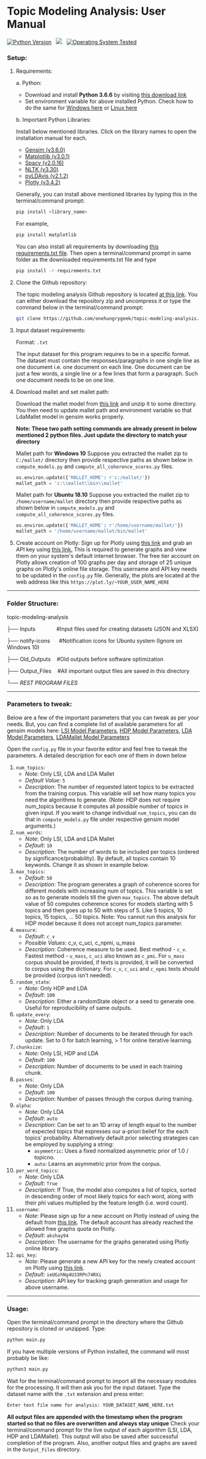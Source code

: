 # Topic Modeling Analysis: User Manual
[![Python Version](https://img.shields.io/badge/Python-v3.6.6-blue.svg)](https://www.python.org/downloads/release/python-366/) &nbsp; ![](https://img.shields.io/badge/Algorithms-LSI%2C%20HDP%2C%20LDA%2C%20LDAMallet-red.svg) &nbsp; [![Operating System Tested](https://img.shields.io/badge/Tested%20on-Ubuntu%2018.10-yellow.svg)](https://www.ubuntu.com/#download)
### Setup:
1. Requirements:

    a. Python:
    * Download and install **Python 3.6.6** by visiting [this download link](https://www.python.org/downloads/release/python-366/)
    * Set environment variable for above installed Python. Check how to do the same for [Windows here](https://superuser.com/questions/143119/how-do-i-add-python-to-the-windows-path) or [Linux here](https://stackoverflow.com/questions/3671837/setup-python-variable-environment-on-ubuntu)

    b. Important Python Libraries:
    
    Install below mentioned libraries. Click on the library names to open the installation manual for each.
      * [Gensim (v3.6.0)](https://radimrehurek.com/gensim/install.html)
      * [Matplotlib (v3.0.1)](https://matplotlib.org/users/installing.html)
      * [Spacy (v2.0.16)](https://spacy.io/usage/)
      * [NLTK (v3.30)](https://www.nltk.org/install.html)
      * [pyLDAvis (v2.1.2)](https://pypi.org/project/pyLDAvis/)
      * [Plotly (v3.4.2)](https://plot.ly/python/getting-started/)

    Generally, you can install above mentioned libraries by typing this in the terminal/command prompt:
    ```sh
    pip install <library_name>
    ```
    For example,
    ```sh
    pip install matplotlib
    ```
    You can also install all requirements by downloading [this requirements.txt file](https://raw.githubusercontent.com/onehungrygeek/topic-modeling-analysis/master/requirements.txt). Then open a terminal/command prompt in same folder as the downloaded requirements.txt file and type
    ```sh
    pip install -r requirements.txt
    ```

2. Clone the Github repository:

    The topic modeling analysis Github repository is located [at this link](https://github.com/onehungrygeek/topic-modeling-analysis). You can either download the repository zip and uncompress it or type the command below in the terminal/command prompt:
    ```sh
    git clone https://github.com/onehungrygeek/topic-modeling-analysis.git
    ```

3. Input dataset requirements:

    Format: `.txt`
    
    The input dataset for this program requires to be in a specific format. The dataset must contain the responses/paragraphs in one single line as one document i.e. one document on each line. One document can be just a few words, a single line or a few lines that form a paragraph. Such one document needs to be on one line.

4. Download mallet and set mallet path:

    Download the mallet model from [this link](http://mallet.cs.umass.edu/download.php) and unzip it to some directory. You then need to update mallet path and environment variable so that LdaMallet model in gensim works properly.

    **Note: These two path setting commands are already present in below mentioned 2 python files. Just update the directory to match your directory**

    Mallet path for **Windows 10**
    Suppose you extracted the mallet zip to `C:/mallet/` directory then provide respective paths as shown below in `compute_models.py` and `compute_all_coherence_scores.py` files.
    ```python
    os.environ.update({'MALLET_HOME': r'c:/mallet/'})
    mallet_path = 'c:\\mallet\\bin\\mallet'
    ```
    Mallet path for **Ubuntu 18.10**
    Suppose you extracted the mallet zip to `/home/username/mallet` directory then provide respective paths as shown below in `compute_models.py` and `compute_all_coherence_scores.py` files.
    ```python
    os.environ.update({'MALLET_HOME': r'/home/username/mallet/'})
    mallet_path = '/home/username/mallet/bin/mallet'
    ```
5. Create account on Plotly:
Sign up for Plotly using [this link](https://plot.ly/Auth/login/) and grab an API key using [this link.](https://plot.ly/settings/api) This is required to generate graphs and view them on your system's default internet browser. The free tier account on Plotly allows creation of 100 graphs per day and storage of 25 unique graphs on Plotly's online file storage. This username and API key needs to be updated in the `config.py` file. Generally, the plots are located at the web address like this `https://plot.ly/~YOUR_USER_NAME_HERE`

***

### Folder Structure:
topic-modeling-analysis

├── Inputs &nbsp;&nbsp;&nbsp;&nbsp;&nbsp;&nbsp;&nbsp;&nbsp;&nbsp;&nbsp;&nbsp;&nbsp; #Input files used for creating datasets (JSON and XLSX)

├── notify-icons &nbsp;&nbsp;&nbsp;&nbsp; #Notification icons for Ubuntu system (Ignore on Windows 10)

├── Old_Outputs &nbsp;&nbsp; #Old outputs before software optimization

├── Output_Files &nbsp;&nbsp; #All important output files are saved in this directory

└── *REST PROGRAM FILES*
***
### Parameters to tweak:
Below are a few of the important parameters that you can tweak as per your needs. But, you can find a complete list of available parameters for all gensim models here: [LSI Model Parameters](https://radimrehurek.com/gensim/models/lsimodel.html), [HDP Model Parameters](https://radimrehurek.com/gensim/models/hdpmodel.html), [LDA Model Parameters](https://radimrehurek.com/gensim/models/ldamodel.html), [LDAMallet Model Parameters](https://radimrehurek.com/gensim/models/wrappers/ldamallet.html)

Open the `config.py` file in your favorite editor and feel free to tweak the parameters. A detailed description for each one of them in down below
1. `num_topics`:
   * *Note*: Only LSI, LDA and LDA Mallet
   * *Default Value*: `5`
   * *Description*: The number of requested latent topics to be extracted from the training corpus. This variable will set how many topics you need the algorithms to generate. (Note: HDP does not require num_topics because it computes all possible number of topics in given input. If you want to change individual `num_topics`, you can do that in `compute_models.py` file under respective gensim model arguments.)
2. `num_words`:
   * *Note*: Only LSI, LDA and LDA Mallet
   * *Default*: `10`
   * *Description*:  The number of words to be included per topics (ordered by significance/probability). By default, all topics contain 10 keywords. Change it as shown in example below.
3. `max_topics`:
   * *Default*: `50`
   * *Description*: The program generates a graph of coherence scores for different models with increasing num of topics. This variable is set so as to generate models till the given `max_topics`. The above default value of 50 computes coherence scores for models starting with 5 topics and then goes up to 50 with steps of 5. Like 5 topics, 10 topics, 15 topics, ... 50 topics.
   Note: You cannot run this analysis for HDP model because it does not accept num_topics parameter.
4. `measure`:
   * *Default*: `c_v`
   * *Possible Values*: c_v, c_uci, c_npmi, u_mass
   * *Description*: Coherence measure to be used. Best method - `c_v`. Fastest method - `u_mass`, `c_uci` also known as `c_pmi`. For `u_mass` corpus should be provided, if texts is provided, it will be converted to corpus using the dictionary. For `c_v`, `c_uci` and `c_npmi` texts should be provided (corpus isn’t needed).
5. `random_state`:
   * *Note*: Only HDP and LDA
   * *Default*: `100`
   * *Description*: Either a randomState object or a seed to generate one. Useful for reproducibility of same outputs.
6. `update_every`:
   * *Note*: Only LDA
   * *Default*: `1`
   * *Description*: Number of documents to be iterated through for each update. Set to 0 for batch learning, > 1 for online iterative learning.
7. `chunksize`:
   * *Note*: Only LSI, HDP and LDA
   * *Default*: `100`
   * *Description*: Number of documents to be used in each training chunk.
8. `passes`:
   * *Note*: Only LDA
   * *Default*: `100`
   * *Description*: Number of passes through the corpus during training.
9. `alpha`:
   * *Note*: Only LDA
   * *Default*: `auto`
   * *Description*: Can be set to an 1D array of length equal to the number of expected topics that expresses our a-priori belief for the each topics’ probability. Alternatively default prior selecting strategies can be employed by supplying a string:
     * `asymmetric`: Uses a fixed normalized asymmetric prior of 1.0 / topicno.
     * `auto`: Learns an asymmetric prior from the corpus.
10. `per_word_topics`:
    * *Note*: Only LDA
    * *Default*: `True`
    * *Description*: If True, the model also computes a list of topics, sorted in descending order of most likely topics for each word, along with their phi values multiplied by the feature length (i.e. word count).
11. `username`:
    * *Note*: Please sign up for a new account on Plotly instead of using the default from [this link](https://plot.ly/Auth/login/). The default account has already reached the allowed free graphs quota on Plotly.
    * *Default*: `akshay94`
    * *Description*: The username for the graphs generated using Plotly online library.
12. `api_key`:
    * *Note*: Please generate a new API key for the newly created account on Plotly using [this link](https://plot.ly/settings/api).
    * *Default*: `ieUGzhNg4U33RPn74RXi`
    * *Description*: API key for tracking graph generation and usage for above username.

***
### Usage:
Open the terminal/command prompt in the directory where the Github repository is cloned or unzipped. Type:
```sh
python main.py
```
If you have multiple versions of Python installed, the command will most probably be like:
```sh
python3 main.py
```
Wait for the terminal/command prompt to import all the necessary modules for the processing. It will then ask you for the input dataset. Type the dataset name with the `.txt` extension and press enter:
```sh
Enter text file name for analysis: YOUR_DATASET_NAME_HERE.txt
```
**All output files are appended with the timestamp when the program started so that no files are overwritten and always stay unique**
Check your terminal/command prompt for the live output of each algorithm (LSI, LDA, HDP and LDAMallet). This output will also be saved after successful completion of the program. Also, another output files and graphs are saved in the `Output_Files` directory.
